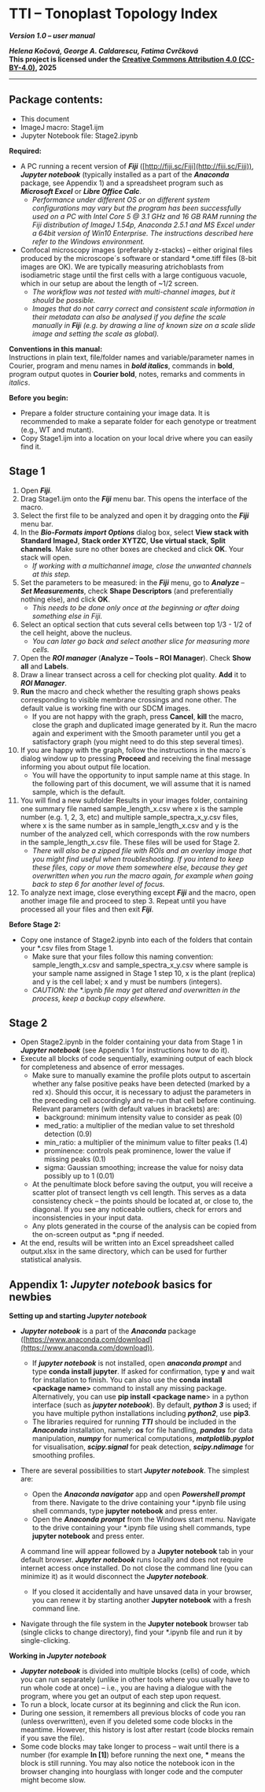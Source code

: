# TTI – Tonoplast Topology Index
***Version 1.0 – user manual***

***Helena Kočová, George A. Caldarescu, Fatima Cvrčková***   
**This project is licensed under the [Creative Commons Attribution 4.0 (CC-BY-4.0)](LICENSE), 2025**

---

## Package contents:

* This document  
* ImageJ macro: Stage1.ijm  
* Jupyter Notebook file: Stage2.ipynb

**Required:** 

* A PC running a recent version of ***Fiji*** ([http://fiji.sc/Fiji](http://fiji.sc/Fiji)), ***Jupyter notebook*** (typically installed as a part of the ***Anaconda*** package, see Appendix 1) and a spreadsheet program such as ***Microsoft Excel*** or ***Libre Office Calc***.  
  * *Performance under different OS or on different system configurations may vary but the program has been successfully used on a PC with Intel Core 5 @ 3.1 GHz and 16 GB RAM running the Fiji distribution of ImageJ 1.54p, Anaconda 2.5.1 and MS Excel under a 64bit version of Win10 Enterprise. The instructions described here refer to the Windows environment.*  
* Confocal microscopy images (preferably z-stacks) – either original files produced by the microscope´s software or standard \*.ome.tiff files (8-bit images are OK).  We are typically measuring atrichoblasts from isodiametric stage until the first cells with a large contiguous vacuole, which in our setup are about the length of \~1/2 screen.  
  * *The workflow was not tested with multi-channel images, but it should be possible.*  
  * *Images that do not carry correct and consistent scale information in their metadata can also be analysed if you define the scale manually in **Fij**i (e.g. by drawing a line of known size on a scale slide image and setting the scale as global).*

**Conventions in this manual:**  
Instructions in plain text, file/folder names and variable/parameter names in Courier, program and menu names in ***bold italics***, commands in **bold**, program output quotes in **Courier bold**, notes, remarks and comments in *italics*. 

**Before you begin:**

* Prepare a folder structure containing your image data. It is recommended to make a separate folder for each genotype or treatment (e.g., WT and mutant).  
* Copy Stage1.ijm into a location on your local drive where you can easily find it. 

## Stage 1

1. Open ***Fiji***.  
2. Drag Stage1.ijm onto the ***Fiji*** menu bar. This opens the interface of the macro.  
3. Select the first file to be analyzed and open it by dragging onto the ***Fiji*** menu bar.   
4. In the ***Bio-Formats import Options*** dialog box, select **View stack with Standard ImageJ**, **Stack order XYTZC**, **Use virtual stack**, **Split channels**. Make sure no other boxes are checked and click **OK**. Your stack will open.  
   * *If working with a multichannel image, close the unwanted channels at this step.*  
5. Set the parameters to be measured: in the ***Fiji*** menu, go to ***Analyze*** – ***Set Measurements***, check **Shape Descriptors** (and preferentially nothing else), and click **OK**.   
   * *This needs to be done only once at the beginning or after doing something else in Fiji.*  
6. Select an optical section that cuts several cells between top 1/3 \- 1/2 of the cell height, above the nucleus.   
   * *You can later go back and select another slice for measuring more cells.*  
7. Open the ***ROI manager*** (**Analyze – Tools – ROI Manager**). Check **Show all** and **Labels**.  
8. Draw a linear transect across a cell for checking plot quality. **Add** it to ***ROI Manager***.    
9. **Run** the macro and check whether the resulting graph shows peaks corresponding to visible membrane crossings and none other. The default value is working fine with our SDCM images.  
   * If you are not happy with the graph, press **Cancel**, **kill** the macro, close the graph and duplicated image generated by it. Run the macro again and experiment with the Smooth parameter until you get a satisfactory graph (you might need to do this step several times).   
10. If you are happy with the graph, follow the instructions in the macro´s dialog window up to pressing **Proceed** and receiving the final message informing you about output file location.   
    * You will have the opportunity to input sample name at this stage. In the following part of this document, we will assume that it is named sample, which is the default.  
11. You will find a new subfolder Results in your images folder, containing one summary file named sample\_length\_x.csv where x is the sample number (e.g. 1, 2, 3, etc) and multiple sample\_spectra\_x\_y.csv files, where x is the same number as in sample\_length\_x.csv and y is the number of the analyzed cell, which corresponds with the row numbers in the sample\_length\_x.csv file. These files will be used for Stage 2\.   
    * *There will also be a zipped file with ROIs and an overlay image that you might find useful when troubleshooting. If you intend to keep these files, copy or move them somewhere else, because they get overwritten when you run the macro again, for example when going back to step 6 for another level of focus.*  
12. To analyze next image, close everything except ***Fiji*** and the macro, open another image file and proceed to step 3\. Repeat until you have processed all your files and then exit ***Fiji***.

**Before Stage 2:**

* Copy one instance of Stage2.ipynb into each of the folders that contain your \*.csv files from Stage 1\.   
  * Make sure that your files follow this naming convention: sample\_length\_x.csv and sample\_spectra\_x\_y.csv where sample is your sample name assigned in Stage 1 step 10, x is the plant (replica) and y is the cell label; x and y must be numbers (integers).  
  * *CAUTION: the* \*.ipynb *file may get altered and overwritten in the process, keep a backup copy elsewhere.*

## Stage 2

* Open Stage2.ipynb in the folder containing your data from Stage 1 in ***Jupyter notebook*** (see Appendix 1 for instructions how to do it).  
* Execute all blocks of code sequentially, examining output of each block for completeness and absence of error messages.   
  * Make sure to manually examine the profile plots output to ascertain whether any false positive peaks have been detected (marked by a red x). Should this occur, it is necessary to adjust the parameters in the preceding cell accordingly and re-run that cell before continuing. Relevant parameters (with default values in brackets) are:  
    * background: minimum intensity value to consider as peak (0)  
    * med\_ratio: a multiplier of the median value to set threshold detection (0.9)  
    * min\_ratio: a multiplier of the minimum value to filter peaks (1.4)  
    * prominence: controls peak prominence, lower the value if missing peaks (0.1)  
    * sigma: Gaussian smoothing; increase the value for noisy data possibly up to 1 (0.01)  
  * At the penultimate block before saving the output, you will receive a scatter plot of transect length vs cell length. This serves as a data consistency check – the points should be located at, or close to, the diagonal. If you see any noticeable outliers, check for errors and inconsistencies in your input data.  
  * Any plots generated in the course of the analysis can be copied from the on-screen output as \*.png if needed.  
* At the end, results will be written into an Excel spreadsheet called output.xlsx in the same directory, which can be used for further statistical analysis.





## Appendix 1: *Jupyter notebook* basics for newbies 

**Setting up and starting *Jupyter notebook*** 

* ***Jupyter notebook*** is a part of the ***Anaconda*** package ([https://www.anaconda.com/download](https://www.anaconda.com/download)).   
  * If ***jupyter notebook*** is not installed, open ***anaconda prompt*** and type **conda install jupyter**. If asked for confirmation, type **y** and wait for installation to finish. You can also use the **conda install \<package name\>** command to install any missing package. Alternatively, you can use **pip install \<package name**\> in a python interface (such as ***jupyter notebook***). By default, ***python 3*** is used; if you have multiple python installations including ***python2***, use **pip3**.  
  * The libraries required for running ***TTI*** should be included in the ***Anaconda*** installation, namely: ***os*** for file handling, ***pandas*** for data manipulation, ***numpy*** for numerical computations, ***matplotlib.pyplot*** for visualisation, ***scipy.signal*** for peak detection, ***scipy.ndimage*** for smoothing profiles.  
* There are several possibilities to start ***Jupyter notebook***. The simplest are:  
  * Open the ***Anaconda navigator*** app and open ***Powershell prompt*** from there. Navigate to the drive containing your \*.ipynb file using shell commands, type **jupyter notebook** and press enter.  
  * Open the ***Anaconda prompt*** from the Windows start menu. Navigate to the drive containing your \*.ipynb file using shell commands, type **jupyter notebook** and press enter.

  A command line will appear followed by a **Jupyter notebook** tab in your default browser. ***Jupyter notebook*** runs locally and does not require internet access once installed. Do not close the command line (you can minimize it) as it would disconnect the ***Jupyter notebook***.

  * If you closed it accidentally and have unsaved data in your browser, you can renew it by starting another **Jupyter notebook** with a fresh command line.  
* Navigate through the file system in the **Jupyter notebook** browser tab (single clicks to change directory), find your \*.ipynb file and run it by single-clicking.

**Working in *Jupyter notebook*** 

* ***Jupyter notebook*** is divided into multiple blocks (cells) of code, which you can run separately (unlike in other tools where you usually have to run whole code at once) – i.e., you are having a dialogue with the program, where you get an output of each step upon request.   
* To run a block, locate cursor at its beginning and click the Run icon.  
* During one session, it remembers all previous blocks of code you ran (unless overwritten), even if you deleted some code blocks in the meantime. However, this history is lost after restart (code blocks remain if you save the file).   
* Some code blocks may take longer to process – wait until there is a number (for example **In \[1\]**) before running the next one, **\*** means the block is still running. You may also notice the notebook icon in the browser changing into hourglass with longer code and the computer might become slow. 

